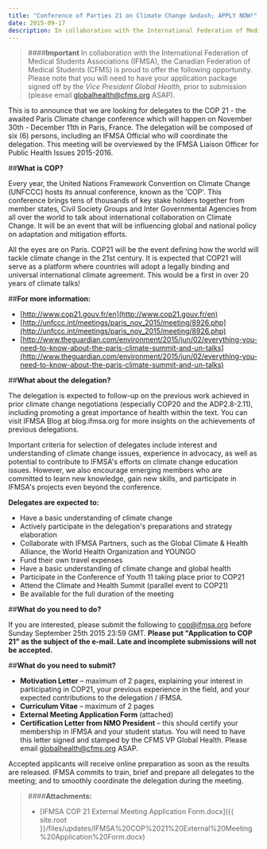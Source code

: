 ```yaml
---
title: "Conference of Parties 21 on Climate Change &ndash; APPLY NOW!"
date: 2015-09-17
description: In collaboration with the International Federation of Medical Students Associations (IFMSA), the Canadian Federation of Medical Students (CFMS) is proud to offer an opportunity to attend the COP 21.
---
```


> ####**Important**
> In collaboration with the International Federation of Medical Students Associations (IFMSA), the Canadian Federation of Medical Students (CFMS) is proud to offer the following opportunity. Please note that you will need to have your application package signed off by the *Vice President Global Health*, prior to submission (please email [globalhealth@cfms.org](mailto:globalhealth@cfms.org) ASAP).

This is to announce that we are looking for delegates to the COP 21 - the awaited Paris Climate change conference which will happen on November 30th - December 11th in Paris, France. The delegation will be composed of six (6) persons, including an IFMSA Official who will coordinate the delegation. This meeting will be overviewed by the IFMSA Liaison Officer for Public Health Issues 2015-2016.

##**What is COP?**

Every year, the United Nations Framework Convention on Climate Change (UNFCCC) hosts its annual conference, known as the 'COP'. This conference brings tens of thousands of key stake holders together from member states, Civil Society Groups and Inter Governmental Agencies from all over the world to talk about international collaboration on Climate Change. It will be an event that will be influencing global and national policy on adaptation and mitigation efforts.

All the eyes are on Paris. COP21 will be the event defining how the world will tackle climate change in the 21st century. It is expected that COP21 will serve as a platform where countries will adopt a legally binding and universal international climate agreement. This would be a first in over 20 years of climate talks!

##**For more information:**

- [http://www.cop21.gouv.fr/en](http://www.cop21.gouv.fr/en)
- [http://unfccc.int/meetings/paris_nov_2015/meeting/8926.php](http://unfccc.int/meetings/paris_nov_2015/meeting/8926.php)
- [http://www.theguardian.com/environment/2015/jun/02/everything-you-need-to-know-about-the-paris-climate-summit-and-un-talks](http://www.theguardian.com/environment/2015/jun/02/everything-you-need-to-know-about-the-paris-climate-summit-and-un-talks)

##**What about the delegation?**

The delegation is expected to follow-up on the previous work achieved in prior climate change negotiations (especially COP20 and the ADP2.8-2.11), including promoting a great importance of health within the text. You can visit IFMSA Blog at blog.ifmsa.org for more insights on the achievements of previous delegations.

Important criteria for selection of delegates include interest and understanding of climate change issues, experience in advocacy, as well as potential to contribute to IFMSA's efforts on climate change education issues. However, we also encourage emerging members who are committed to learn new knowledge, gain new skills, and participate in IFMSA's projects even beyond the conference.

**Delegates are expected to:**

- Have a basic understanding of climate change
- Actively participate in the delegation's preparations and strategy elaboration
- Collaborate with IFMSA Partners, such as the Global Climate & Health Alliance, the World Health Organization and YOUNGO
- Fund their own travel expenses
- Have a basic understanding of climate change and global health
- Participate in the Conference of Youth 11 taking place prior to COP21
- Attend the Climate and Health Summit (parallel event to COP21)
- Be available for the full duration of the meeting

##**What do you need to do?**

If you are interested, please submit the following to [cop@ifmsa.org](mailto:cop@ifmsa.org) before Sunday September 25th 2015 23:59 GMT. **Please put "Application to COP 21" as the subject of the e-mail. Late and incomplete submissions will not be accepted.**

##**What do you need to submit?**

- **Motivation Letter** &ndash; maximum of 2 pages, explaining your interest in participating in COP21, your previous experience in the field, and your expected contributions to the delegation / IFMSA.
- **Curriculum Vitae** &ndash; maximum of 2 pages
- **External Meeting Application Form** (attached)
- **Certification Letter from NMO President** &ndash; this should certify your membership in IFMSA and your student status. You will need to have this letter signed and stamped by the CFMS VP Global Health. Please email [globalhealth@cfms.org](mailto:globalhealth@cfms.org) ASAP.

Accepted applicants will receive online preparation as soon as the results are released. IFMSA commits to train, brief and prepare all delegates to the meeting; and to smoothly coordinate the delegation during the meeting.

> ####**Attachments:**
> - [IFMSA COP 21 External Meeting Application Form.docx]({{ site.root }}/files/updates/IFMSA%20COP%2021%20External%20Meeting%20Application%20Form.docx)